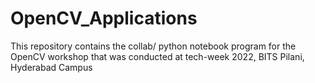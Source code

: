# OpenCV_Applications
This repository contains the collab/ python notebook program for the OpenCV workshop that was conducted at tech-week 2022, BITS Pilani, Hyderabad Campus
